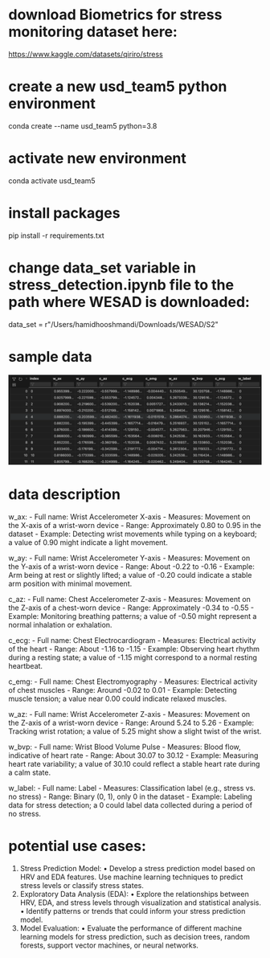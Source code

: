 # download Biometrics for stress monitoring dataset here:
https://www.kaggle.com/datasets/qiriro/stress

# create a new usd_team5 python environment
conda create --name usd_team5 python=3.8

# activate new environment
conda activate usd_team5

# install packages
pip install -r requirements.txt

# change data_set variable in stress_detection.ipynb file to the path where WESAD is downloaded:
data_set = r"/Users/hamidhooshmandi/Downloads/WESAD/S2"


# sample data
![alt text](image.png)

# data description 
w_ax:
    - Full name: Wrist Accelerometer X-axis
    - Measures: Movement on the X-axis of a wrist-worn device
    - Range: Approximately 0.80 to 0.95 in the dataset
    - Example: Detecting wrist movements while typing on a keyboard; a value of 0.90 might indicate a light movement.

w_ay:
    - Full name: Wrist Accelerometer Y-axis
    - Measures: Movement on the Y-axis of a wrist-worn device
    - Range: About -0.22 to -0.16
    - Example: Arm being at rest or slightly lifted; a value of -0.20 could indicate a stable arm position with minimal movement.

c_az:
    - Full name: Chest Accelerometer Z-axis
    - Measures: Movement on the Z-axis of a chest-worn device
    - Range: Approximately -0.34 to -0.55
    - Example: Monitoring breathing patterns; a value of -0.50 might represent a normal inhalation or exhalation.

c_ecg:
    - Full name: Chest Electrocardiogram
    - Measures: Electrical activity of the heart
    - Range: About -1.16 to -1.15
    - Example: Observing heart rhythm during a resting state; a value of -1.15 might correspond to a normal resting heartbeat.

c_emg:
    - Full name: Chest Electromyography
    - Measures: Electrical activity of chest muscles
    - Range: Around -0.02 to 0.01
    - Example: Detecting muscle tension; a value near 0.00 could indicate relaxed muscles.

w_az:
    - Full name: Wrist Accelerometer Z-axis
    - Measures: Movement on the Z-axis of a wrist-worn device
    - Range: Around 5.24 to 5.26
    - Example: Tracking wrist rotation; a value of 5.25 might show a slight twist of the wrist.

w_bvp:
    - Full name: Wrist Blood Volume Pulse
    - Measures: Blood flow, indicative of heart rate
    - Range: About 30.07 to 30.12
    - Example: Measuring heart rate variability; a value of 30.10 could reflect a stable heart rate during a calm state.

w_label:
    - Full name: Label
    - Measures: Classification label (e.g., stress vs. no stress)
    - Range: Binary (0, 1), only 0 in the dataset
    - Example: Labeling data for stress detection; a 0 could label data collected during a period of no stress.


# potential use cases:
1. Stress Prediction Model:
    • Develop a stress prediction model based on HRV and EDA features. Use machine learning techniques to predict stress levels or classify stress states.
2. Exploratory Data Analysis (EDA):
    • Explore the relationships between HRV, EDA, and stress levels through visualization and statistical analysis.
    • Identify patterns or trends that could inform your stress prediction model.
3. Model Evaluation:
    • Evaluate the performance of different machine learning models for stress prediction, such as decision trees, random forests, support vector machines, or neural networks.
